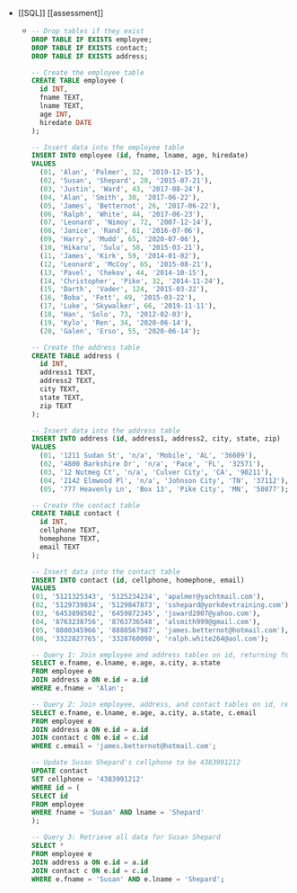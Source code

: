 - [[SQL]] [[assessment]]
	- ```sql
	  -- Drop tables if they exist
	  DROP TABLE IF EXISTS employee;
	  DROP TABLE IF EXISTS contact;
	  DROP TABLE IF EXISTS address;
	  
	  -- Create the employee table
	  CREATE TABLE employee (
	    id INT,
	    fname TEXT,
	    lname TEXT,
	    age INT,
	    hiredate DATE
	  );
	  
	  -- Insert data into the employee table
	  INSERT INTO employee (id, fname, lname, age, hiredate)
	  VALUES
	    (01, 'Alan', 'Palmer', 32, '2019-12-15'),
	    (02, 'Susan', 'Shepard', 28, '2015-07-21'),
	    (03, 'Justin', 'Ward', 43, '2017-08-24'),
	    (04, 'Alan', 'Smith', 30, '2017-06-22'),
	    (05, 'James', 'Betternot', 26, '2017-06-22'),
	    (06, 'Ralph', 'White', 44, '2017-06-23'),
	    (07, 'Leonard', 'Nimoy', 72, '2007-12-14'),
	    (08, 'Janice', 'Rand', 61, '2016-07-06'),
	    (09, 'Harry', 'Mudd', 65, '2020-07-06'),
	    (10, 'Hikaru', 'Sulu', 58, '2015-03-21'),
	    (11, 'James', 'Kirk', 59, '2014-01-02'),
	    (12, 'Leonard', 'McCoy', 65, '2015-08-21'),
	    (13, 'Pavel', 'Chekov', 44, '2014-10-15'),
	    (14, 'Christopher', 'Pike', 32, '2014-11-24'),
	    (15, 'Darth', 'Vader', 124, '2015-03-22'),
	    (16, 'Boba', 'Fett', 49, '2015-03-22'),
	    (17, 'Luke', 'Skywalker', 66, '2019-11-11'),
	    (18, 'Han', 'Solo', 73, '2012-02-03'),
	    (19, 'Kylo', 'Ren', 34, '2020-06-14'),
	    (20, 'Galen', 'Erso', 55, '2020-06-14');
	  
	  -- Create the address table
	  CREATE TABLE address (
	    id INT,
	    address1 TEXT,
	    address2 TEXT,
	    city TEXT,
	    state TEXT,
	    zip TEXT
	  );
	  
	  -- Insert data into the address table
	  INSERT INTO address (id, address1, address2, city, state, zip)
	  VALUES
	    (01, '1211 Sudan St', 'n/a', 'Mobile', 'AL', '36609'),
	    (02, '4800 Barkshire Dr', 'n/a', 'Pace', 'FL', '32571'),
	    (03, '12 Nutmeg Ct', 'n/a', 'Culver City', 'CA', '90211'),
	    (04, '2142 Elmwood Pl', 'n/a', 'Johnson City', 'TN', '37112'),
	    (05, '777 Heavenly Ln', 'Box 13', 'Pike City', 'MN', '50877');
	  
	  -- Create the contact table
	  CREATE TABLE contact (
	    id INT,
	    cellphone TEXT,
	    homephone TEXT,
	    email TEXT
	  );
	  
	  -- Insert data into the contact table
	  INSERT INTO contact (id, cellphone, homephone, email)
	  VALUES
	  (01, '5121325343', '5125234234', 'apalmer@yachtmail.com'),
	  (02, '5129739834', '5129847873', 'sshepard@yorkdevtraining.com'),
	  (03, '6453898502', '6459872345', 'jsward2007@yahoo.com'),
	  (04, '8763238756', '8763736548', 'alsmith999@gmail.com'),
	  (05, '8880345966', '8888567987', 'james.betternot@hotmail.com'),
	  (06, '3322827765', '3328760098', 'ralph.white264@aol.com');
	  
	  -- Query 1: Join employee and address tables on id, returning fname, lname, age, city, state where fname = 'Alan'
	  SELECT e.fname, e.lname, e.age, a.city, a.state
	  FROM employee e
	  JOIN address a ON e.id = a.id
	  WHERE e.fname = 'Alan';
	  
	  -- Query 2: Join employee, address, and contact tables on id, returning fname, lname, age, city, state, email where email = 'james.betternot@hotmail.com'
	  SELECT e.fname, e.lname, e.age, a.city, a.state, c.email
	  FROM employee e
	  JOIN address a ON e.id = a.id
	  JOIN contact c ON e.id = c.id
	  WHERE c.email = 'james.betternot@hotmail.com';
	  
	  -- Update Susan Shepard's cellphone to be 4383991212
	  UPDATE contact
	  SET cellphone = '4383991212'
	  WHERE id = (
	  SELECT id
	  FROM employee
	  WHERE fname = 'Susan' AND lname = 'Shepard'
	  );
	  
	  -- Query 3: Retrieve all data for Susan Shepard
	  SELECT *
	  FROM employee e
	  JOIN address a ON e.id = a.id
	  JOIN contact c ON e.id = c.id
	  WHERE e.fname = 'Susan' AND e.lname = 'Shepard';
	  ```